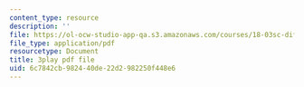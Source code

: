 ```yaml
---
content_type: resource
description: ''
file: https://ol-ocw-studio-app-qa.s3.amazonaws.com/courses/18-03sc-differential-equations-fall-2011/6c7842cb982440de22d2982250f448e6_LbKKzMag5Rc.pdf
file_type: application/pdf
resourcetype: Document
title: 3play pdf file
uid: 6c7842cb-9824-40de-22d2-982250f448e6
---
```

